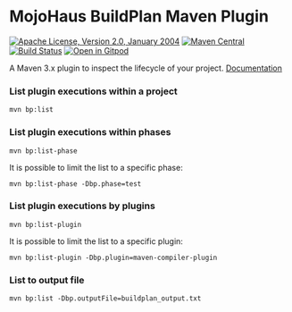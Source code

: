 # MojoHaus BuildPlan Maven Plugin

[![Apache License, Version 2.0, January 2004](https://img.shields.io/github/license/mojohaus/buildplan-maven-plugin.svg?label=License)](http://www.apache.org/licenses/)
[![Maven Central](https://img.shields.io/maven-central/v/org.codehaus.mojo/buildplan-maven-plugin.svg?label=Maven%20Central)](https://search.maven.org/artifact/org.codehaus.mojo/buildplan-maven-plugin)
[![Build Status](https://github.com/mojohaus/buildplan-maven-plugin/actions/workflows/maven.yml/badge.svg)](https://github.com/mojohaus/buildplan-maven-plugin/actions/workflows/maven.yml)
[![Open in Gitpod](https://gitpod.io/button/open-in-gitpod.svg)](https://gitpod.io/from-referrer/)

A Maven 3.x plugin to inspect the lifecycle of your project. [Documentation](http://www.mojohaus.org/buildplan-maven-plugin/)

### List plugin executions within a project

	mvn bp:list

### List plugin executions within phases

	mvn bp:list-phase

It is possible to limit the list to a specific phase:

	mvn bp:list-phase -Dbp.phase=test

### List plugin executions by plugins

	mvn bp:list-plugin

It is possible to limit the list to a specific plugin:

	mvn bp:list-plugin -Dbp.plugin=maven-compiler-plugin

### List to output file

	mvn bp:list -Dbp.outputFile=buildplan_output.txt
